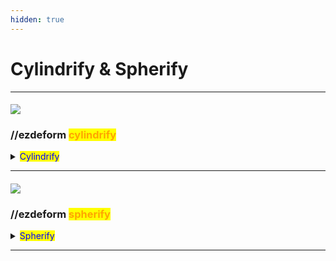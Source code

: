 ```yaml
---
hidden: true
---
```


# Cylindrify & Spherify

***

#### ![](../../.gitbook/assets/ezdeform_cylindrify.png)

### //ezdeform <mark style="color:orange;">cylindrify</mark>

<details>

<summary><mark style="color:blue;">Cylindrify</mark></summary>

**`//ezdeform cylindrify [`**<mark style="color:orange;">**`-afost`**</mark>**`] [`**<mark style="color:orange;">**`-r <radii>`**</mark>**`] [`**<mark style="color:orange;">**`-d <depth>`**</mark>**`] [`**<mark style="color:orange;">**`-x <axisMap>`**</mark>**`] [`**<mark style="color:orange;">**`-i <primary>`**</mark>**`] [`**<mark style="color:orange;">**`-j <secondary>`**</mark>**`] [`**<mark style="color:orange;">**`-w <profile>`**</mark>**`]`**

Projects the region onto and generates a cylinder.

* <mark style="color:orange;">**-r \<radii>**</mark>: Set the radii and the halfsize of the generated cylinder. If not set, it is calculated based on the size of your selected region.&#x20;
* <mark style="color:orange;">**-d \<depth>**</mark>: Determines how deep the projection pattern should go towards the center of the generated cylinder. If not set, it is calculated based on the size of your selected region.&#x20;
* <mark style="color:orange;">**-x \<axisMap>**</mark>: Determines which input axis becomes which output axis. X/Y/Z are the axes of the input region. EW/UD/NS are the axes of the generated cylinder.
  * Examples:
* <mark style="color:orange;">**-i \<primary>**</mark> (defaults to `y`): Determines the orientation of the generated cylinder in space.
* <mark style="color:orange;">**-j \<secondary>**</mark> (defaults to `x`): Determines the orientation of the generated cylinder in space.
* <mark style="color:orange;">**-a**</mark>: Do not place a cuboid of air around the generated shape. (Air will still be placed if the input region contains air)
* <mark style="color:orange;">**-f**</mark>: Fill shape. Extrude the innermost layer into the center.
* <mark style="color:orange;">**-o**</mark>: Place shape around player instead of above/next-to the selection.
* <mark style="color:orange;">**-s**</mark>: Ignore half a block from the input in the east-west directions (Useful when stitching together a pattern.)
* <mark style="color:orange;">**-t**</mark>: Generate cylinder with a two-block center (requires -r to be set.)

- <mark style="color:orange;">**-w \<profile>**</mark>: See [Smoothblocks](../../smoothblocks/smoothblocks.md).

</details>

***

#### ![](../../.gitbook/assets/ezdeform_spherify.png)

### //ezdeform <mark style="color:orange;">spherify</mark>

<details>

<summary><mark style="color:blue;">Spherify</mark></summary>

**`//ezdeform spherify [`**<mark style="color:orange;">**`-aflost`**</mark>**`] [`**<mark style="color:orange;">**`-r <radii>`**</mark>**`] [`**<mark style="color:orange;">**`-d <depth>`**</mark>**`] [`**<mark style="color:orange;">**`-x <axisMap>`**</mark>**`] [`**<mark style="color:orange;">**`-i <primary>`**</mark>**`] [`**<mark style="color:orange;">**`-j <secondary>`**</mark>**`] [`**<mark style="color:orange;">**`-w <profile>`**</mark>**`]`**

Projects the region onto and generates a sphere / an ellipsoid using either Mercator projection (default) or a (single-patch) LAEA projection (<mark style="color:orange;">`-l`</mark>).

* <mark style="color:orange;">**-r \<radii>**</mark>: Set the radii of the generated sphere/ellipsoid.
* <mark style="color:orange;">**-d \<depth>**</mark>: Determines how deep the projection pattern should go towards the center of the generated sphere.
* <mark style="color:orange;">**-x \<axisMap>**</mark>: Determines which input axis becomes which output axis. X/Y/Z are the axes of the input region. EW/UD/NS are the axes of the generated sphere.
* <mark style="color:orange;">**-i \<primary>**</mark> (defaults to `y`): Determines the orientation of the generated sphere in space.
* <mark style="color:orange;">**-j \<secondary>**</mark> (defaults to `x`): Determines the orientation of the generated sphere in space.
* <mark style="color:orange;">**-a**</mark>: Do not place a cuboid of air around the generated sphere. (Air will still be placed if the input region contains air)
* <mark style="color:orange;">**-f**</mark>: Fill shape. Extrude the innermost layer into the center.
* <mark style="color:orange;">**-l**</mark>: Use LAEA projection instead of Mercator.
* <mark style="color:orange;">**-o**</mark>: Place sphere around player instead of above/next-to the selection.
* <mark style="color:orange;">**-s**</mark>: Ignore half a block from the input in the east-west directions (Useful when stitching together a pattern.)
* <mark style="color:orange;">**-t**</mark>: Generate sphere with a two-block center (requires -r to be set.)

- <mark style="color:orange;">**-w \<profile>**</mark>: See [Smoothblocks](../../smoothblocks/smoothblocks.md).

</details>

***
